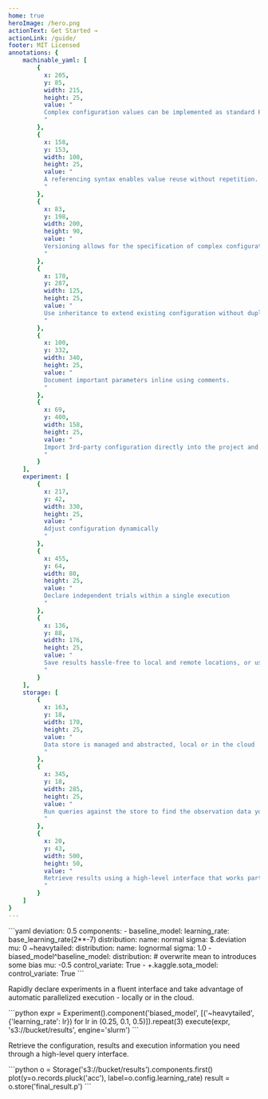 ```yaml
---
home: true
heroImage: /hero.png
actionText: Get Started →
actionLink: /guide/
footer: MIT Licensed
annotations: {
    machinable_yaml: [
        {
          x: 205, 
          y: 85, 
          width: 215,
          height: 25, 
          value: "
          Complex configuration values can be implemented as standard Python methods and directly called in-place.
          "
        },
        {
          x: 158, 
          y: 153, 
          width: 100,
          height: 25, 
          value: "
          A referencing syntax enables value reuse without repetition.
          "
        },
        {
          x: 83, 
          y: 198, 
          width: 200,
          height: 90, 
          value: "
          Versioning allows for the specification of complex configuration patterns that can be swapped in and out efficiently.
          "
        },
        {
          x: 170, 
          y: 287, 
          width: 125,
          height: 25, 
          value: "
          Use inheritance to extend existing configuration without duplication.
          "
        },
        {
          x: 100, 
          y: 332, 
          width: 340,
          height: 25, 
          value: "
          Document important parameters inline using comments.
          "
        },
        {
          x: 69, 
          y: 400, 
          width: 158,
          height: 25, 
          value: "
          Import 3rd-party configuration directly into the project and adapt it to your needs
          "
        }
    ],
    experiment: [
        {
          x: 217, 
          y: 42, 
          width: 330,
          height: 25, 
          value: "
          Adjust configuration dynamically
          "
        },
        {
          x: 455, 
          y: 64, 
          width: 80,
          height: 25, 
          value: "
          Declare independent trials within a single execution
          "
        },
        {
          x: 136, 
          y: 88, 
          width: 176,
          height: 25, 
          value: "
          Save results hassle-free to local and remote locations, or use temporary store during development
          "
        }
    ],
    storage: [
        {
          x: 163, 
          y: 18, 
          width: 170,
          height: 25, 
          value: "
          Data store is managed and abstracted, local or in the cloud
          "
        },
        {
          x: 345, 
          y: 18, 
          width: 285,
          height: 25, 
          value: "
          Run queries against the store to find the observation data you need
          "
        },
        {
          x: 20, 
          y: 43, 
          width: 500,
          height: 50, 
          value: "
          Retrieve results using a high-level interface that works particularly well in interactive environments
          "
        }
    ]
}
---
```


<Annotated name="machinable_yaml" :debug="false">
```yaml
deviation: 0.5
components:
    - baseline_model:
        learning_rate: base_learning_rate(2**-7)
        distribution:
          name: normal
          sigma: $.deviation
          mu: 0
        ~heavytailed:
          distribution:
            name: lognormal
            sigma: 1.0
    - biased_model^baseline_model:
        distribution:
          # overwrite mean to introduces some bias
          mu: -0.5
        control_variate: True
    - +.kaggle.sota_model:
        control_variate: True
```
</Annotated>

Rapidly declare experiments in a fluent interface and take advantage of automatic parallelized execution - locally or in the cloud.

<Annotated name="experiment" :debug="false">
```python
expr = Experiment().component('biased_model', 
                        [('~heavytailed', {'learning_rate': lr}) 
                        for lr in (0.25, 0.1, 0.5)]).repeat(3)
execute(expr, 's3://bucket/results', engine='slurm')
```
</Annotated>


Retrieve the configuration, results and execution information you need through a high-level query interface. 


<Annotated name="storage" :debug="false">
```python
o = Storage('s3://bucket/results').components.first()
plot(y=o.records.pluck('acc'), label=o.config.learning_rate)
result = o.store('final_result.p')
```
</Annotated>
